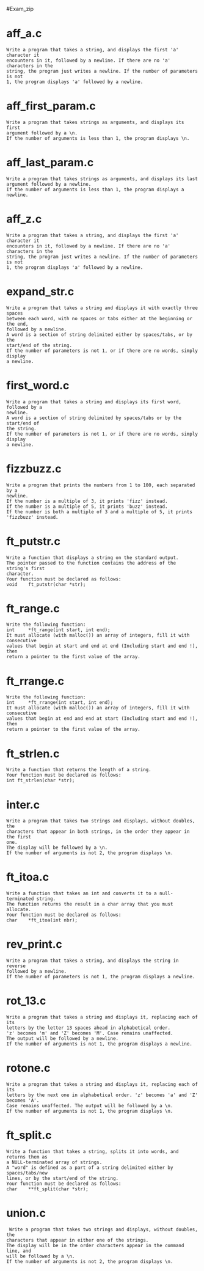 #Exam_zip

  # aff_a.c
    Write a program that takes a string, and displays the first 'a' character it
    encounters in it, followed by a newline. If there are no 'a' characters in the
    string, the program just writes a newline. If the number of parameters is not
    1, the program displays 'a' followed by a newline.

  # aff_first_param.c
    Write a program that takes strings as arguments, and displays its first
    argument followed by a \n.
    If the number of arguments is less than 1, the program displays \n.

  # aff_last_param.c
    Write a program that takes strings as arguments, and displays its last
    argument followed by a newline.    
    If the number of arguments is less than 1, the program displays a newline.

  # aff_z.c
    Write a program that takes a string, and displays the first 'a' character it
    encounters in it, followed by a newline. If there are no 'a' characters in the
    string, the program just writes a newline. If the number of parameters is not
    1, the program displays 'a' followed by a newline.

  # expand_str.c
    Write a program that takes a string and displays it with exactly three spaces
    between each word, with no spaces or tabs either at the beginning or the end,
    followed by a newline.    
    A word is a section of string delimited either by spaces/tabs, or by the
    start/end of the string.    
    If the number of parameters is not 1, or if there are no words, simply display
    a newline.

  # first_word.c
    Write a program that takes a string and displays its first word, followed by a
    newline.    
    A word is a section of string delimited by spaces/tabs or by the start/end of
    the string.    
    If the number of parameters is not 1, or if there are no words, simply display
    a newline.

  # fizzbuzz.c
    Write a program that prints the numbers from 1 to 100, each separated by a
    newline.    
    If the number is a multiple of 3, it prints 'fizz' instead.    
    If the number is a multiple of 5, it prints 'buzz' instead.    
    If the number is both a multiple of 3 and a multiple of 5, it prints 'fizzbuzz' instead.

  # ft_putstr.c
    Write a function that displays a string on the standard output.
    The pointer passed to the function contains the address of the string's first
    character.
    Your function must be declared as follows:
    void	ft_putstr(char *str);

  # ft_range.c
    Write the following function:
    int     *ft_range(int start, int end);
    It must allocate (with malloc()) an array of integers, fill it with consecutive
    values that begin at start and end at end (Including start and end !), then
    return a pointer to the first value of the array.

  # ft_rrange.c
    Write the following function:
    int     *ft_rrange(int start, int end);
    It must allocate (with malloc()) an array of integers, fill it with consecutive
    values that begin at end and end at start (Including start and end !), then
    return a pointer to the first value of the array.

  # ft_strlen.c
    Write a function that returns the length of a string.
    Your function must be declared as follows:
    int	ft_strlen(char *str);

  # inter.c
    Write a program that takes two strings and displays, without doubles, the
    characters that appear in both strings, in the order they appear in the first
    one.
    The display will be followed by a \n.
    If the number of arguments is not 2, the program displays \n.

  # ft_itoa.c
    Write a function that takes an int and converts it to a null-terminated string.
    The function returns the result in a char array that you must allocate.
    Your function must be declared as follows:
    char	*ft_itoa(int nbr);

  # rev_print.c
    Write a program that takes a string, and displays the string in reverse
    followed by a newline.    
    If the number of parameters is not 1, the program displays a newline.

  # rot_13.c
    Write a program that takes a string and displays it, replacing each of its
    letters by the letter 13 spaces ahead in alphabetical order.
    'z' becomes 'm' and 'Z' becomes 'M'. Case remains unaffected.
    The output will be followed by a newline.
    If the number of arguments is not 1, the program displays a newline.

  # rotone.c
    Write a program that takes a string and displays it, replacing each of its
    letters by the next one in alphabetical order. 'z' becomes 'a' and 'Z' becomes 'A'.
    Case remains unaffected. The output will be followed by a \n.
    If the number of arguments is not 1, the program displays \n.

  # ft_split.c
    Write a function that takes a string, splits it into words, and returns them as
    a NULL-terminated array of strings.    
    A "word" is defined as a part of a string delimited either by spaces/tabs/new
    lines, or by the start/end of the string.    
    Your function must be declared as follows:    
    char    **ft_split(char *str);

   # union.c
     Write a program that takes two strings and displays, without doubles, the
    characters that appear in either one of the strings.
    The display will be in the order characters appear in the command line, and
    will be followed by a \n.
    If the number of arguments is not 2, the program displays \n.

    

  
    
